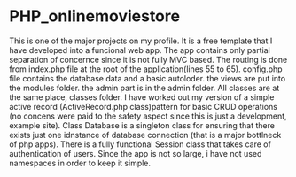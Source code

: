 # PHP_onlinemoviestore
This is one of the major projects on my profile.
It is a free template that I have developed into a funcional web app.
The app contains only partial separation of concernce since it is not fully MVC based.
The routing is done from index.php file at the root of the application(lines 55 to 65). 
config.php file contains the database data and a basic autoloder.
the views are put into the modules folder. 
the admin part is in the admin folder.
All classes are at the same place, classes folder.
I have worked out my version of a simple active record (ActiveRecord.php class)pattern for basic CRUD operations (no concens were paid to the safety aspect since this is just a development, example site). 
Class Database is a singleton class for ensuring that there exists just one idnstance of database connection (that is a major bottlneck of php apps).
There is a fully functional Session class that takes care of authentication of users.
Since the app is not so large, i have not used namespaces in order to keep it simple.

